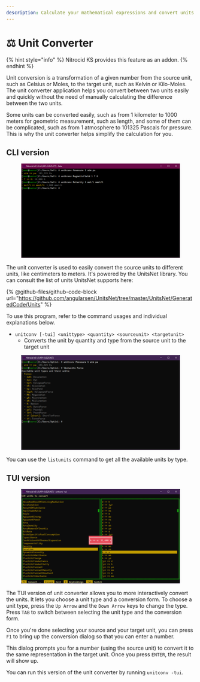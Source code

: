 ```yaml
---
description: Calculate your mathematical expressions and convert units
---
```


# ⚖️ Unit Converter

{% hint style="info" %}
Nitrocid KS provides this feature as an addon.
{% endhint %}

Unit conversion is a transformation of a given number from the source unit, such as Celsius or Moles, to the target unit, such as Kelvin or Kilo-Moles. The unit converter application helps you convert between two units easily and quickly without the need of manually calculating the difference between the two units.

Some units can be converted easily, such as from 1 kilometer to 1000 meters for geometric measurement, such as length, and some of them can be complicated, such as from 1 atmosphere to 101325 Pascals for pressure. This is why the unit converter helps simplify the calculation for you.

## CLI version

<figure><img src="../../../../.gitbook/assets/Beta3-035-UnitConv.png" alt=""><figcaption></figcaption></figure>

The unit converter is used to easily convert the source units to different units, like centimeters to meters. It's powered by the UnitsNet library. You can consult the list of units UnitsNet supports here:

{% @github-files/github-code-block url="https://github.com/angularsen/UnitsNet/tree/master/UnitsNet/GeneratedCode/Units" %}

To use this program, refer to the command usages and individual explanations below.

* `unitconv [-tui] <unittype> <quantity> <sourceunit> <targetunit>`
  * Converts the unit by quantity and type from the source unit to the target unit

<figure><img src="../../../../.gitbook/assets/039-unitconv.png" alt=""><figcaption></figcaption></figure>

You can use the `listunits` command to get all the available units by type.

## TUI version

<figure><img src="../../../../.gitbook/assets/040-unitconvtui.png" alt=""><figcaption></figcaption></figure>

The TUI version of unit converter allows you to more interactively convert the units. It lets you choose a unit type and a conversion form. To choose a unit type, press the `Up Arrow` and the `Down Arrow` keys to change the type. Press `TAB` to switch between selecting the unit type and the conversion form.

Once you're done selecting your source and your target unit, you can press `F1` to bring up the conversion dialog so that you can enter a number.

This dialog prompts you for a number (using the source unit) to convert it to the same representation in the target unit. Once you press `ENTER`, the result will show up.

You can run this version of the unit converter by running `unitconv -tui`.
